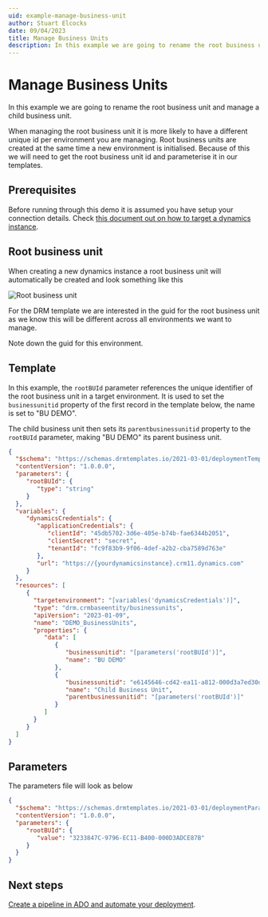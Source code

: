 ```yaml
---
uid: example-manage-business-unit
author: Stuart Elcocks
date: 09/04/2023
title: Manage Business Units
description: In this example we are going to rename the root business unit and manage a child business unit. Follow the tutorial to finish with drm template and parameter files that can be deployed to configure your business units.
---
```



# Manage Business Units

In this example we are going to rename the root business unit and manage a child business unit.

When managing the root business unit it is more likely to have a different unique id per 
environment you are managing. Root business units are created at the same time a new 
environment is initialised. Because of this we will need to get the root business unit id 
and parameterise it in our templates.

## Prerequisites

Before running through this demo it is assumed you have setup your connection details. 
Check [this document out on how to target a dynamics instance](xref:target-dynamics-instance).

## Root business unit

When creating a new dynamics instance a root business unit will automatically be created and look 
something like this

![Root business unit](/images/bu-rootbusinessunit.png "Root business unit")

For the DRM template we are interested in the guid for the root business unit as we know this 
will be different across all environments we want to manage.

Note down the guid for this environment.

## Template

In this example, the ```rootBUId``` parameter references the unique identifier of 
the root business unit in a target environment. It is used to set the 
```businessunitid``` property of the first record in the template below,
the name is set to "BU DEMO".

The child business unit then sets its ```parentbusinessunitid``` property to the 
```rootBUId``` parameter, making "BU DEMO" its parent business unit.

```json
{ 
  "$schema": "https://schemas.drmtemplates.io/2021-03-01/deploymentTemplate.json#",
  "contentVersion": "1.0.0.0", 
  "parameters": { 
     "rootBUId": {
        "type": "string" 
     } 
  }, 
  "variables": { 
     "dynamicsCredentials": { 
        "applicationCredentials": { 
           "clientId": "45db5702-3d6e-405e-b74b-fae6344b2051", 
           "clientSecret": "secret", 
           "tenantId": "fc9f83b9-9f06-4def-a2b2-cba7589d763e" 
        }, 
        "url": "https://{yourdynamicsinstance}.crm11.dynamics.com" 
     }
  },
  "resources": [ 
     { 
       "targetenvironment": "[variables('dynamicsCredentials')]", 
       "type": "drm.crmbaseentity/businessunits", 
       "apiVersion": "2023-01-09", 
       "name": "DEMO_BusinessUnits", 
       "properties": { 
          "data": [ 
             { 
                "businessunitid": "[parameters('rootBUId')]",
                "name": "BU DEMO" 
             },
             { 
                "businessunitid": "e6145646-cd42-ea11-a812-000d3a7ed30d", 
                "name": "Child Business Unit", 
                "parentbusinessunitid": "[parameters('rootBUId')]" 
             }
          ]
       }
     }
  ] 
}
```

## Parameters

The parameters file will look as below

```json
{ 
  "$schema": "https://schemas.drmtemplates.io/2021-03-01/deploymentParameters.json#", 
  "contentVersion": "1.0.0.0", 
  "parameters": { 
     "rootBUId": { 
        "value": "3233847C-9796-EC11-B400-000D3ADCE87B" 
     }
  }
}
```

## Next steps

[Create a pipeline in ADO and automate your deployment](xref:deploy-drm-ado-pipelines).